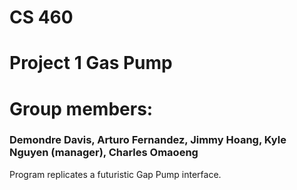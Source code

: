 # CS 460
# Project 1 Gas Pump

# Group members: 
### Demondre Davis, Arturo Fernandez, Jimmy Hoang, Kyle Nguyen (manager), Charles Omaoeng

Program replicates a futuristic Gap Pump interface. 

